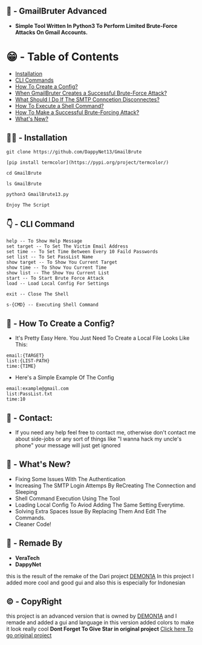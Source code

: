 ## 👋 - GmailBruter Advanced
 - **Simple Tool Written In Python3 To Perform Limited Brute-Force Attacks On Gmail Accounts.**


😁 - Table of Contents
=================

- [Installation](#installation)
- [CLI Commands](#cli-commands)
- [How To Create a Config?](#how-to-create-a-config)
- [When GmailBruter Creates a Successful Brute-Force Attack?](#when-gmailbruter-creates-a-successful-brute-force-attack)
- [What Should I Do If The SMTP Conncetion Disconnectes?](#what-should-i-do-if-the-smtp-connection-disconnects)
- [How To Execute a Shell Command?](#how-to-execute-a-shell-command)
- [How To Make a Successful Brute-Forcing Attack?](#how-to-make-a-successful-brute-forcing-attack)
- [What's New?](#whats-new)

## 🧑‍💻 - Installation
```
git clone https://github.com/DappyNet13/GmailBrute

[pip install termcolor](https://pypi.org/project/termcolor/)

cd GmailBrute

ls GmailBrute

python3 GmailBrute13.py

Enjoy The Script
```
## 👇 - CLI Command
```
help -- To Show Help Message 
set target -- To Set The Victim Email Address
set time -- To Set Time Between Every 10 Faild Passwords
set list -- To Set PassList Name
show target -- To Show You Current Target
show time -- To Show You Current Time
show list -- The Show You Current List
start -- To Start Brute Force Attack
load -- Load Local Config For Settings

exit -- Close The Shell

s-{CMD} -- Executing Shell Command
```

## 🤔 - How To Create a Config?
- It's Pretty Easy Here. You Just Need To Create a Local File Looks Like This:

```
email:{TARGET}
list:{LIST-PATH}
time:{TIME}
```

- Here's a Simple Example Of The Config

```
email:example@gmail.com
list:PassList.txt
time:10
```

## 📧 - Contact:
- If you need any help feel free to contact me, otherwise don't contact me about side-jobs or any sort of things like "I wanna hack my uncle's phone" your message will just get ignored

## 💖 - What's New?
- Fixing Some Issues With The Authentication
- Increasing The SMTP Login Attemps By ReCreating The Connection and Sleeping
- Shell Command Execution Using The Tool
- Loading Local Config To Aviod Adding The Same Setting Everytime.
- Solving Extra Spaces Issue By Replacing Them And Edit The Commands.
- Cleaner Code!

## 🤚 - Remade By

- **VeraTech**
- **DappyNet**


this is the result of the remake of the Dari project [DEMON1A](https://github.com/DEMON1A) In this project I added more cool and good gui and also this is especially for Indonesian
## ©️ - CopyRight

this project is an advanced version that is owned by [DEMON1A](https://github.com/DEMON1A) and I remade and added a gui and language in this version added colors to make it look really cool **Dont Forget To Give Star in original project** [Click here To go original project](https://github.com/DEMON1A/GmailBruterV2)
